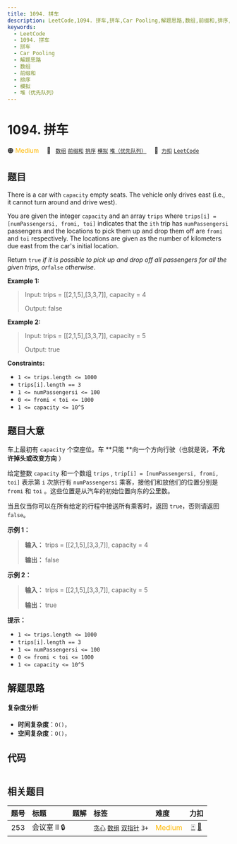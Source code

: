```yaml
---
title: 1094. 拼车
description: LeetCode,1094. 拼车,拼车,Car Pooling,解题思路,数组,前缀和,排序,模拟,堆（优先队列）
keywords:
  - LeetCode
  - 1094. 拼车
  - 拼车
  - Car Pooling
  - 解题思路
  - 数组
  - 前缀和
  - 排序
  - 模拟
  - 堆（优先队列）
---
```


# 1094. 拼车

🟠 <font color=#ffb800>Medium</font>&emsp; 🔖&ensp; [`数组`](/tag/array.md) [`前缀和`](/tag/prefix-sum.md) [`排序`](/tag/sorting.md) [`模拟`](/tag/simulation.md) [`堆（优先队列）`](/tag/heap-priority-queue.md)&emsp; 🔗&ensp;[`力扣`](https://leetcode.cn/problems/car-pooling) [`LeetCode`](https://leetcode.com/problems/car-pooling)

## 题目

There is a car with `capacity` empty seats. The vehicle only drives east
(i.e., it cannot turn around and drive west).

You are given the integer `capacity` and an array `trips` where `trips[i] =
[numPassengersi, fromi, toi]` indicates that the `ith` trip has
`numPassengersi` passengers and the locations to pick them up and drop them
off are `fromi` and `toi` respectively. The locations are given as the number
of kilometers due east from the car's initial location.

Return `true` _if it is possible to pick up and drop off all passengers for
all the given trips, or_`false` _otherwise_.



**Example 1:**

> Input: trips = [[2,1,5],[3,3,7]], capacity = 4
> 
> Output: false

**Example 2:**

> Input: trips = [[2,1,5],[3,3,7]], capacity = 5
> 
> Output: true

**Constraints:**

  * `1 <= trips.length <= 1000`
  * `trips[i].length == 3`
  * `1 <= numPassengersi <= 100`
  * `0 <= fromi < toi <= 1000`
  * `1 <= capacity <= 10^5`


## 题目大意

车上最初有 `capacity` 个空座位。车 **只能  **向一个方向行驶（也就是说，**不允许掉头或改变方向** ）

给定整数 `capacity` 和一个数组 `trips` ,  `trip[i] = [numPassengersi, fromi, toi]` 表示第
`i` 次旅行有 `numPassengersi` 乘客，接他们和放他们的位置分别是 `fromi` 和 `toi`
。这些位置是从汽车的初始位置向东的公里数。

当且仅当你可以在所有给定的行程中接送所有乘客时，返回 `true`，否则请返回 `false`。



**示例 1：**

> 
> 
> 
> 
> 
> **输入：** trips = [[2,1,5],[3,3,7]], capacity = 4
> 
> **输出：** false
> 
> 

**示例 2：**

> 
> 
> 
> 
> 
> **输入：** trips = [[2,1,5],[3,3,7]], capacity = 5
> 
> **输出：** true
> 
> 



**提示：**

  * `1 <= trips.length <= 1000`
  * `trips[i].length == 3`
  * `1 <= numPassengersi <= 100`
  * `0 <= fromi < toi <= 1000`
  * `1 <= capacity <= 10^5`


## 解题思路

#### 复杂度分析

- **时间复杂度**：`O()`，
- **空间复杂度**：`O()`，

## 代码

```javascript

```

## 相关题目

<!-- prettier-ignore -->
| 题号 | 标题 | 题解 | 标签 | 难度 | 力扣 |
| :------: | :------ | :------: | :------ | :------ | :------: |
| 253 | 会议室 II 🔒 |  |  [`贪心`](/tag/greedy.md) [`数组`](/tag/array.md) [`双指针`](/tag/two-pointers.md) `3+` | <font color=#ffb800>Medium</font> | [🀄️](https://leetcode.cn/problems/meeting-rooms-ii) [🔗](https://leetcode.com/problems/meeting-rooms-ii) |